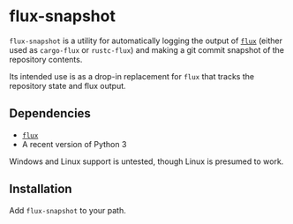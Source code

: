 # flux-snapshot

`flux-snapshot` is a utility for automatically logging the output of
[`flux`](https://github.com/flux-rs/flux) (either used as `cargo-flux` or
`rustc-flux`) and making a git commit snapshot of the repository contents.

Its intended use is as a drop-in replacement for `flux` that tracks the
repository state and flux output.

## Dependencies

- [`flux`](https://github.com/flux-rs/flux)
- A recent version of Python 3

Windows and Linux support is untested, though Linux is presumed to work.

## Installation

Add `flux-snapshot` to your path.
